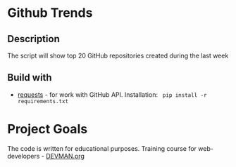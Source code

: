 # Github Trends

## Description

The script will show top 20 GitHub repositories created during the last week


## Build with
+ [requests](http://docs.python-requests.org/en/master/) - for work with GitHub API.
Installation: ``` pip install -r requirements.txt```

# Project Goals

The code is written for educational purposes. Training course for web-developers - [DEVMAN.org](https://devman.org)
